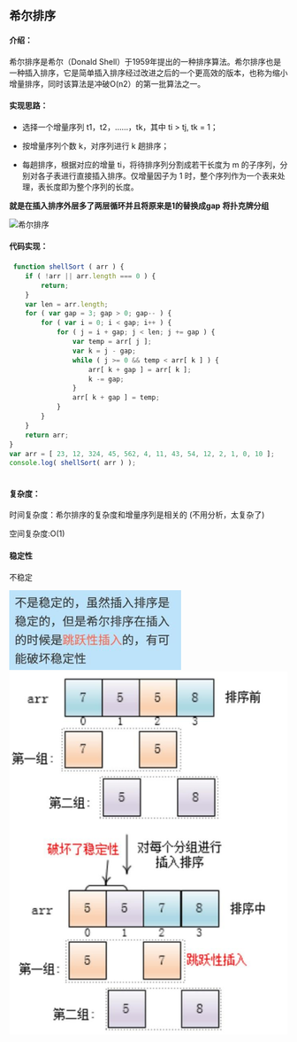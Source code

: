 ## 希尔排序

#### 介绍：


希尔排序是希尔（Donald Shell）于1959年提出的一种排序算法。希尔排序也是一种插入排序，它是简单插入排序经过改进之后的一个更高效的版本，也称为缩小增量排序，同时该算法是冲破O(n2）的第一批算法之一。

#### 实现思路：

- 选择一个增量序列 t1，t2，……，tk，其中 ti > tj, tk = 1；

- 按增量序列个数 k，对序列进行 k 趟排序；

- 每趟排序，根据对应的增量 ti，将待排序列分割成若干长度为 m 的子序列，分别对各子表进行直接插入排序。仅增量因子为 1 时，整个序列作为一个表来处理，表长度即为整个序列的长度。

**就是在插入排序外层多了两层循环并且将原来是1的替换成gap**
**将扑克牌分组**

![希尔排序](https://mmbiz.qpic.cn/mmbiz_gif/D67peceibeISwc3aGibUlvZ0XqVnbWtBRiadtZekLQySMDdNsZTx6jyaO6spIkjPFjwqfdhd2XfRUnic1PjV1yRxrw/640?wx_fmt=gif&tp=webp&wxfrom=5&wx_lazy=1)

#### 代码实现：


```js
 function shellSort ( arr ) {
	if ( !arr || arr.length === 0 ) {
		return;
	}
	var len = arr.length;
	for ( var gap = 3; gap > 0; gap-- ) {
		for ( var i = 0; i < gap; i++ ) {
			for ( j = i + gap; j < len; j += gap ) {
				var temp = arr[ j ];
				var k = j - gap;
				while ( j >= 0 && temp < arr[ k ] ) {
					arr[ k + gap ] = arr[ k ];
					k -= gap;
				}
				arr[ k + gap ] = temp;
			}
		}
	}
	return arr;
}
var arr = [ 23, 12, 324, 45, 562, 4, 11, 43, 54, 12, 2, 1, 0, 10 ];
console.log( shellSort( arr ) );



```

#### 复杂度：

时间复杂度：希尔排序的复杂度和增量序列是相关的  (不用分析，太复杂了) 

空间复杂度:O(1)       

#### 稳定性

不稳定

![](img/1.png)
![](img/2.png)